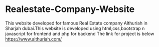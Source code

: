 # Realestate-Company-Website
This website developed for famous Real Estate company Althuriah in Sharjah dubai.This website is developed using html,css,bootstrap n javascript for frontend and php for backend
The link for project is below
https://www.althuriah.com/
